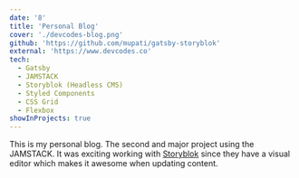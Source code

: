 ```yaml
---
date: '8'
title: 'Personal Blog'
cover: './devcodes-blog.png'
github: 'https://github.com/mupati/gatsby-storyblok'
external: 'https://www.devcodes.co'
tech:
  - Gatsby
  - JAMSTACK
  - Storyblok (Headless CMS)
  - Styled Components
  - CSS Grid
  - Flexbox
showInProjects: true
---
```


This is my personal blog. The second and major project using the JAMSTACK. It was exciting working with [Storyblok](https://storyblok.com) since they have a visual editor which makes it awesome when updating content.
